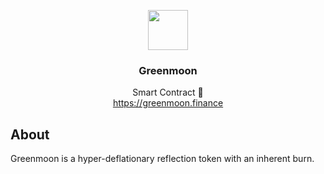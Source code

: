 <p align="center">
  <img src="https://greenmoon.finance/img/greenmoon_v1_on_white.png" width="64" />
  <br/>
  <h3 align="center">Greenmoon</h3>
</p>
<p align="center">
  <span align="center">Smart Contract 🚀</span>
  <br/>
  <a href ="https://greenmoon.finance" target="_blank">https://greenmoon.finance</a>
</p>

## About

<p>Greenmoon is a hyper-deflationary reflection token with an inherent burn.</p>
